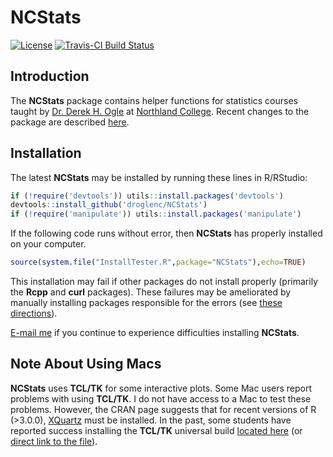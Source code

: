 NCStats
=======

[![License](http://img.shields.io/badge/license-GPL%20%28%3E=%202%29-brightgreen.svg?style=flat)](http://www.gnu.org/licenses/gpl-2.0.html)
[![Travis-CI Build Status](https://travis-ci.org/droglenc/NCStats.svg?branch=master)](https://travis-ci.org/droglenc/NCStats)


## Introduction
The **NCStats** package contains helper functions for statistics courses taught by [Dr. Derek H. Ogle](http://derekogle.com) at [Northland College](http://www.northland.edu). Recent changes to the package are described [here](https://github.com/droglenc/NCStats/blob/master/NEWS.md).


## Installation
The latest **NCStats** may be installed by running these lines in R/RStudio:

```r
if (!require('devtools')) utils::install.packages('devtools')
devtools::install_github('droglenc/NCStats')
if (!require('manipulate')) utils::install.packages('manipulate')
```

If the following code runs without error, then **NCStats** has properly installed on your computer.

```r
source(system.file("InstallTester.R",package="NCStats"),echo=TRUE)
```

This installation may fail if other packages do not install properly (primarily the **Rcpp** and **curl** packages). These failures may be ameliorated by manually installing packages responsible for the errors (see [these directions](http://derekogle.com/IFAR/supplements/installations/InstallPackagesRStudio.html)).

[E-mail me](mailto:derek@derekogle.com?Subject=NCStats%20Installation%20Question) if you continue to experience difficulties installing **NCStats**.


## Note About Using Macs
**NCStats** uses **TCL/TK** for some interactive plots. Some Mac users report problems with using **TCL/TK**. I do not have access to a Mac to test these problems. However, the CRAN page suggests that for recent versions of R (>3.0.0), [XQuartz](https://www.xquartz.org/) must be installed. In the past, some students have reported success installing the **TCL/TK** universal build [located here](http://cran.r-project.org/bin/macosx/tools/) (or [direct link to the file](http://cran.r-project.org/bin/macosx/tools/tcltk-8.5.5-x11.dmg)).
